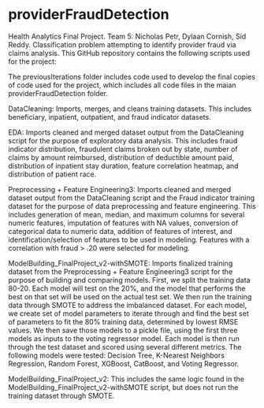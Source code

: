 # providerFraudDetection
Health Analytics Final Project. Team 5: Nicholas Petr, Dylaan Cornish, Sid Reddy. Classification problem attempting to identify provider fraud via claims analysis. This GitHub repository contains the following scripts used for the project: 

The previousIterations folder includes code used to develop the final copies of code used for the project, which includes all code files in the maian providerFraudDetection folder.

DataCleaning: Imports, merges, and cleans training datasets. This includes beneficiary, inpatient, outpatient, and fraud indicator datasets. 

EDA: Imports cleaned and merged dataset output from the DataCleaning script for the purpose of exploratory data analysis. This includes fraud indicator distribution, fraudulent claims broken out by state, number of claims by amount reimbursed, distribution of deductible amount paid, distribution of inpatient stay duration, feature correlation heatmap, and distribution of patient race.

Preprocessing + Feature Engineering3: Imports cleaned and merged dataset output from the DataCleaning script and the Fraud indicator training dataset for the purpose of data preprocessing and feature engineering. This includes generation of mean, median, and maximum columns for several numeric features, imputation of features with NA values, conversion of categorical data to numeric data, addition of features of interest, and identification/selection of features to be used in modeling. Features with a correlation with fraud > .20 were selected for modeling.

ModelBuilding_FinalProject_v2-withSMOTE: Imports finalized training dataset from the Preprocessing + Feature Engineering3 script for the purpose of building and comparing models. First, we split the training data 80-20. Each model will test on the 20%, and the model that performs the best on that set will be used on the actual test set. We then run the training data through SMOTE to address the imbalanced dataset. For each model, we create set of model parameters to iterate through and find the best set of parameters to fit the 80% training data, determined by lowest RMSE values. We then save those models to a pickle file, using the first three models as inputs to the voting regressor model. Each model is then run through the test dataset and scored using several different metrics. The following models were tested: Decision Tree, K-Nearest Neighbors Regression, Random Forest, XGBoost, CatBoost, and Voting Regressor. 

ModelBuilding_FinalProject_v2: This includes the same logic found in the ModelBuilding_FinalProject_v2-withSMOTE script, but does not run the training dataset through SMOTE. 
